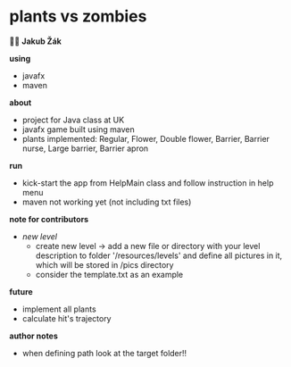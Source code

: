# plants vs zombies
:artist: **Jakub Žák**

**using**
- javafx
- maven

**about**
- project for Java class at UK
- javafx game built using maven
- plants implemented: Regular, Flower, Double flower, Barrier, Barrier nurse, Large barrier, Barrier apron

**run**
- kick-start the app from HelpMain class and follow instruction in help menu
- maven not working yet (not including txt files)

**note for contributors**
- *new level*
    - create new level -> add a new file or directory with your level description to folder
     '/resources/levels' and define all pictures in it, which will be stored in /pics directory
    - consider the template.txt as an example
    
**future**
- implement all plants
- calculate hit's trajectory

**author notes**
- when defining path look at the target folder!! 
